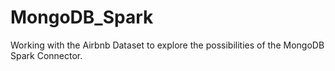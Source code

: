 # MongoDB_Spark
Working with the Airbnb Dataset to explore the possibilities of the MongoDB Spark Connector.
